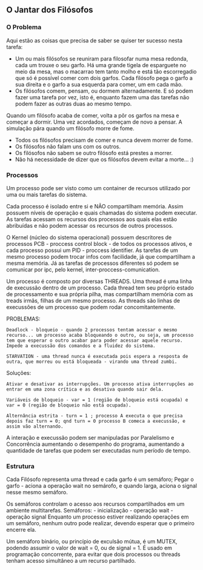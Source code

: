## O Jantar dos Filósofos

### O Problema

Aqui estão as coisas que precisa de saber se quiser ter sucesso nesta tarefa:
- Um ou mais filósofos se reuniram para filosofar numa mesa redonda, cada um trouxe o seu garfo.
Há uma grande tigela de esparguete no meio da mesa, mas o macarrao tem tanto molho e está tão escorregadio que só é possível comer com dois garfos. Cada filósofo pega o garfo a sua direita e o garfo a sua esquerda para comer, um em cada mão.
- Os filósofos comem, pensam, ou dormem alternadamente. E só podem fazer uma tarefa por vez, isto é, enquanto fazem uma das tarefas não podem fazer as outras duas ao mesmo tempo.

Quando um filósofo acaba de comer, volta a pôr os garfos na mesa e começar a dormir. Uma vez acordados, começam de novo a pensar. A simulação pára quando um filósofo morre de fome.

- Todos os filósofos precisam de comer e nunca devem morrer de fome.
- Os filósofos não falam uns com os outros.
- Os filósofos não sabem se outro filósofo está prestes a morrer.
- Não há necessidade de dizer que os filósofos devem evitar a morte... :)

### Processos

Um processo pode ser visto como um container de recursos utilizado por uma ou mais tarefas do sistema.

Cada processo é isolado entre si e NÃO compartilham memória. Assim possuem níveis de operação e quais chamadas do sistema podem executar. As tarefas acessam os recursos dos processos aos quais elas estão abribuídas e não podem acessar os recursos de outros processos. 

O Kernel (núcleo do sistema operacional) possuem descritores de processos PCB - proccess control block - de todos os processos ativos, e cada processo possui um PID - proccess identifier. As tarefas de um mesmo processo podem trocar infos com facilidade, já que compartilham a mesma memória. Já as tarefas de processos diferentes só podem se comunicar por ipc, pelo kernel, inter-proccess-comunication.

Um processo é composto por diversas THREADS.
Uma thread é uma linha de execussão dentro de um processo. Cada thread tem seu próprio estado de processamento e sua própria pilha, mas compartilham memória com as treads irmãs, filhas de um mesmo processo. As threads são linhas de execussões de um processo que podem rodar concomitantemente.

PROBLEMAS: 

    Deadlock - bloqueio - quando 2 processos tentam acessar o mesmo recurso... um processo acaba bloqueando o outro, ou seja, um processo tem que esperar o outro acabar para poder acessar aquele recurso. Impede a execussão dos comandos e a fluidez do sistema.

    STARVATION - uma thread nunca é executada pois espera a resposta de outra, que morreu ou está bloqueada - virando uma thread zumbi. 

Soluções:

    Ativar e desativar as interrupções. Um processo ativa interrupções ao entrar em uma zona crítica e as desativa quando sair dela.

    Variáveis de bloqueio - var = 1 (região de bloqueio está ocupada) e var = 0 (região de bloqueio não está ocupada).

    Alternância estrita - turn = 1 ; processo A executa o que precisa depois faz turn = 0; qnd turn = 0 processo B comeca a execussão, e assim vão alternando.

A interação e execussão podem ser manipuladas por Paralelismo e Concorrência aumentando o desempenho do programa, aumentando a quantidade de tarefas que podem ser executadas num período de tempo.

### Estrutura

Cada Filósofo representa uma thread e cada garfo é um semáforo;
Pegar o garfo - aciona a operação wait no semárofo, e quando larga, aciona o signal nesse mesmo semáforo.

Os semáforos controlam o acesso aos recursos compartilhados em um ambiente multitarefas.
Semáforos:  - inicialização
            - operação wait
            - operação signal
Enquanto um processo estiver realizando operações em um semáforo, nenhum outro pode realizar, devendo esperar que o primeiro encerre ela.

Um semáforo binário, ou princípio de exculsão mútua, é um MUTEX, podendo assumir o valor de wait = 0, ou de signal = 1. É usado em programação concorrente, para evitar que dois processos ou threads tenham acesso simultâneo a um recurso partilhado.